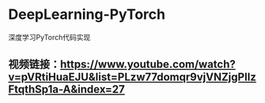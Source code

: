 <!--
 * @🚀🚀🚀🚀🚀🚀: 
 * @Descripttion: Yanjun Hao的代码
 * @version: 1.0.0
 * @Author: Yanjun Hao
 * @Date: 2023-01-13 22:32:57
 * @LastEditors: Yanjun Hao
 * @LastEditTime: 2023-01-14 11:09:30
-->
# DeepLearning-PyTorch
深度学习PyTorch代码实现

## 视频链接：https://www.youtube.com/watch?v=pVRtiHuaEJU&list=PLzw77domqr9vjVNZjgPlIzFtqthSp1a-A&index=27
